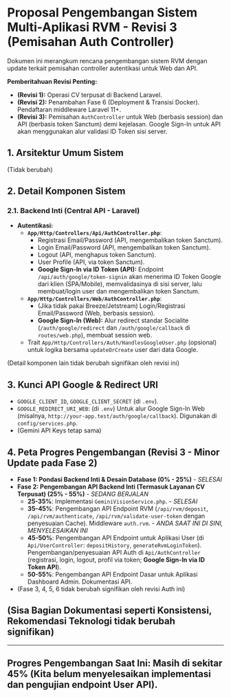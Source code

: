 # Proposal Pengembangan Sistem Multi-Aplikasi RVM - Revisi 3 (Pemisahan Auth Controller)

Dokumen ini merangkum rencana pengembangan sistem RVM dengan update terkait pemisahan controller autentikasi untuk Web dan API.

**Pemberitahuan Revisi Penting:**

-   **(Revisi 1):** Operasi CV terpusat di Backend Laravel.
-   **(Revisi 2):** Penambahan Fase 6 (Deployment & Transisi Docker). Pendaftaran middleware Laravel 11+.
-   **(Revisi 3):** Pemisahan `AuthController` untuk Web (berbasis session) dan API (berbasis token Sanctum) demi kejelasan. Google Sign-In untuk API akan menggunakan alur validasi ID Token sisi server.

## 1. Arsitektur Umum Sistem

(Tidak berubah)

## 2. Detail Komponen Sistem

### 2.1. Backend Inti (Central API - Laravel)

-   **Autentikasi:**
    -   **`App/Http/Controllers/Api/AuthController.php`**:
        -   Registrasi Email/Password (API, mengembalikan token Sanctum).
        -   Login Email/Password (API, mengembalikan token Sanctum).
        -   Logout (API, menghapus token Sanctum).
        -   User Profile (API, via token Sanctum).
        -   **Google Sign-In via ID Token (API):** Endpoint `/api/auth/google/token-signin` akan menerima ID Token Google dari klien (SPA/Mobile), memvalidasinya di sisi server, lalu membuat/login user dan mengembalikan token Sanctum.
    -   **`App/Http/Controllers/Web/AuthController.php`**:
        -   (Jika tidak pakai Breeze/Jetstream) Login/Registrasi Email/Password (Web, berbasis session).
        -   **Google Sign-In (Web):** Alur redirect standar Socialite (`/auth/google/redirect` dan `/auth/google/callback` di `routes/web.php`), membuat session web.
    -   Trait `App/Http/Controllers/Auth/HandlesGoogleUser.php` (opsional) untuk logika bersama `updateOrCreate` user dari data Google.

(Detail komponen lain tidak berubah signifikan oleh revisi ini)

## 3. Kunci API Google & Redirect URI

-   `GOOGLE_CLIENT_ID`, `GOOGLE_CLIENT_SECRET` (di `.env`).
-   `GOOGLE_REDIRECT_URI_WEB`: (di `.env`) Untuk alur Google Sign-In Web (misalnya, `http://your-app.test/auth/google/callback`). Digunakan di `config/services.php`.
-   (Gemini API Keys tetap sama)

## 4. Peta Progres Pengembangan (Revisi 3 - Minor Update pada Fase 2)

-   **Fase 1: Pondasi Backend Inti & Desain Database (0% - 25%)** - _SELESAI_
-   **Fase 2: Pengembangan API Backend Inti (Termasuk Layanan CV Terpusat) (25% - 55%)** - _SEDANG BERJALAN_
    -   **25-35%**: Implementasi `GeminiVisionService.php`. - _SELESAI_
    -   **35-45%**: Pengembangan API Endpoint RVM (`/api/rvm/deposit`, `/api/rvm/authenticate`, `/api/rvm/validate-user-token` dengan penyesuaian Cache). Middleware `auth.rvm`. - _ANDA SAAT INI DI SINI, MENYELESAIKAN INI_
    -   **45-50%**: Pengembangan API Endpoint untuk Aplikasi User (di `Api/UserController`: `depositHistory`, `generateRvmLoginToken`). Pengembangan/penyesuaian API Auth di `Api/AuthController` (registrasi, login, logout, profil via token; **Google Sign-In via ID Token API**).
    -   **50-55%**: Pengembangan API Endpoint Dasar untuk Aplikasi Dashboard Admin. Dokumentasi API.
-   (Fase 3, 4, 5, 6 tidak berubah signifikan oleh revisi Auth ini)

## (Sisa Bagian Dokumentasi seperti Konsistensi, Rekomendasi Teknologi tidak berubah signifikan)

---

## Progres Pengembangan Saat Ini: **Masih di sekitar 45%** (Kita belum menyelesaikan implementasi dan pengujian endpoint User API).
